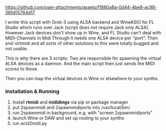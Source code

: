 
https://github.com/user-attachments/assets/f1880a8a-0d44-4be8-ac98-36fd05764d17

I wrote this script with Grok-3 using ALSA backend and WineASIO for FL Studio which runs over Jack (script does not require Jack only ALSA). However Jack devices don't show up in Wine, and FL Studio can't deal with MIDI-Channels in Midi Through it needs one ALSA device per "port". Then snd-virtmidi and all sorts of other solutions to this were totally bugged and not usable.

This is why there are 3 scripts: Two are responsible for spawning the virtual ALSA devices as a daemon. And the main script then just sends the MIDI scores to those. 

Then you can map the virtual devices in Wine or elsewhere to your synths.

### Installation & Running

1. Install **rtmidi** and **mididings** via pip or package manager
2. put 2spawnmidi and 2spawnmidiports into /usr/local/bin/
3. run 2spawnmidi in background, e.g. with "screen 2spawnmidiports"
4. launch Wine or DAW and set up routing to your synths
5. run acid2midi.py
